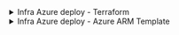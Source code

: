 <details><summary> Infra Azure deploy - Terraform </summary>

# Terraform for Azure Blob Storage and Cosmos DB

This Terraform configuration deploys an Azure Resource Group, an Azure Storage Account with a container, and an Azure Cosmos DB account with a SQL database and a container.

## Prerequisites

- [Terraform](https://learn.hashicorp.com/tutorials/terraform/install-cli) installed on your local machine.
- [Azure CLI](https://docs.microsoft.com/en-us/cli/azure/install-azure-cli) installed on your local machine.
- An active Azure subscription.

## Setup

1. **Login to Azure:**
   ```bash
   az login
   ```
2. **Initialize Terraform:**
   Navigate to the `tf` directory and run `terraform init`:
   ```bash
   cd tf
   terraform init
   ```
## Usage

### Planning
To see what resources will be created, run `terraform plan` from the `tf` directory:
```bash
terraform plan -var-file="../terraform.tfvars"
```

### Applying
To deploy the resources, run `terraform apply` from the `tf` directory:
```bash
terraform apply -var-file="../terraform.tfvars"
```
You will be prompted to confirm the deployment. Type `yes` to proceed.

### Modifying Variables
You can change the values for the location, resource group name, storage account name, and Cosmos DB account name by editing the `deploy/terraform.tfvars` file.
Alternatively, you can pass the variables directly in the command line:
```bash
terraform apply -var="resource_group_name=my-dynamic-rg-name" -var="location=West US"
```

## Outputs
After the deployment is complete, Terraform will output the following:
- `storage_account_connection_string`: The connection string for the storage account.
- `cosmosdb_endpoint`: The endpoint for the Cosmos DB account.

```bash
terraform destroy
```
</details>
<details><summary> Infra Azure deploy - Azure ARM Template </summary>

# ARM Template for Azure Cosmos DB and Storage

This ARM template deploys an Azure Cosmos DB account and an Azure Storage account.

## How to Deploy

1. **Login to Azure:**
   ```bash
   az login
   ```

2. **Create a resource group:**
   ```bash
   az group create --name <resource-group-name> --location <location>
   ```

3. **Deploy the ARM template:**
   ```bash
   az deployment group create --resource-group <resource-group-name> --template-file deploy.json --parameters storageAccountName=<storage-account-name> cosmosDbAccountName=<cosmos-db-account-name>
   ```
   
Sample:
az deployment group create \
--resource-group ARMresourcegroup \
--template-file arm_template.json \
--parameters storageAccountName=samplestacc cosmosDbAccountName=cosmosdbacc

## Using a Parameters File

You can also use a parameters file to pass values to the ARM template. The parameters file is a JSON file that contains the values for the parameters in the ARM template.

1. **Create a parameters file:**
   Create a file named `azuredeploy.parameters.json` with the following content:
   ```json
   {
     "$schema": "https://schema.management.azure.com/schemas/2019-04-01/deploymentParameters.json#",
     "contentVersion": "1.0.0.0",
     "parameters": {
       "storageAccountName": {
         "value": "<storage-account-name>"
       },
       "cosmosDbAccountName": {
         "value": "<cosmos-db-account-name>"
       }
     }
   }
   ```

2. **Deploy the ARM template with the parameters file:**
   ```bash
   az deployment group create --resource-group <resource-group-name> --template-file deploy.json --parameters @azuredeploy.parameters.json
   ```

</details>